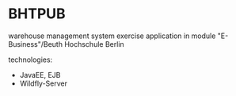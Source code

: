 BHTPUB
======

warehouse management system
exercise application in module "E-Business"/Beuth Hochschule Berlin

technologies:

- JavaEE, EJB
- Wildfly-Server
